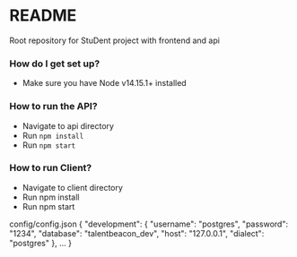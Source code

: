 # README #

Root repository for StuDent project with frontend and api

### How do I get set up? ###

* Make sure you have Node v14.15.1+ installed

### How to run the API? ###

* Navigate to api directory
* Run ```npm install```
* Run ```npm start``` 

### How to run Client? ###

* Navigate to client directory
* Run npm install
* Run npm start


config/config.json
{
    "development": {
    "username": "postgres",
    "password": "1234",
    "database": "talentbeacon_dev",
    "host": "127.0.0.1",
    "dialect": "postgres"
  }, ...
}